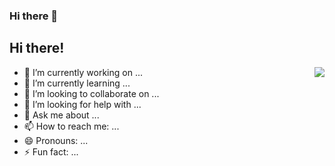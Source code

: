 ### Hi there 👋

<!-- [![Typing SVG](https://readme-typing-svg.herokuapp.com?size=34&width=620&lines=Hi%2C+I'm+Dimitris;A+passionate+Web+Developer++)](https://git.io/typing-svg) -->

<h2>Hi there!</h2>

<img align="right" src="https://readme-typing-svg.herokuapp.com?size=34&width=620&lines=Hi%2C+I'm+Dimitris;A+passionate+Web+Developer++" />

- 🔭 I’m currently working on ...
- 🌱 I’m currently learning ...
- 👯 I’m looking to collaborate on ...
- 🤔 I’m looking for help with ...
- 💬 Ask me about ...
- 📫 How to reach me: ...
- 😄 Pronouns: ...
- ⚡ Fun fact: ...
